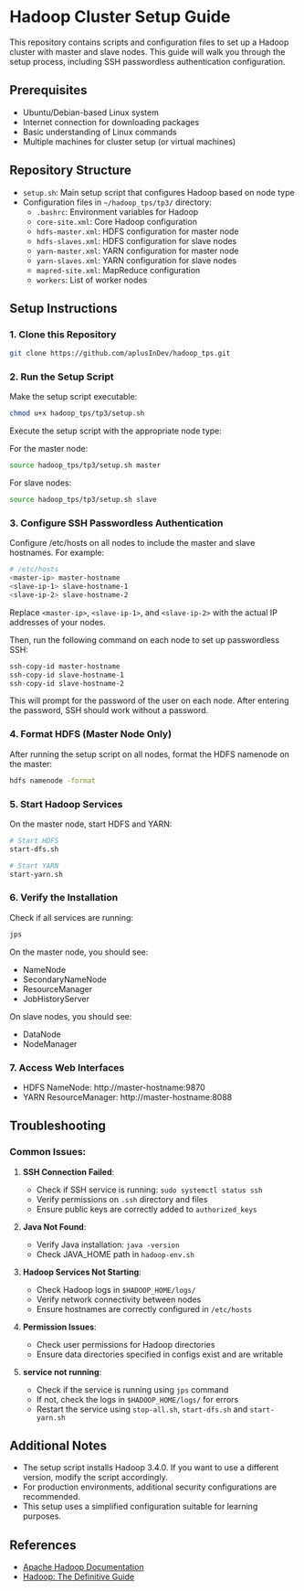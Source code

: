 # Hadoop Cluster Setup Guide

This repository contains scripts and configuration files to set up a Hadoop cluster with master and slave nodes. This guide will walk you through the setup process, including SSH passwordless authentication configuration.

## Prerequisites

- Ubuntu/Debian-based Linux system
- Internet connection for downloading packages
- Basic understanding of Linux commands
- Multiple machines for cluster setup (or virtual machines)

## Repository Structure

- `setup.sh`: Main setup script that configures Hadoop based on node type
- Configuration files in `~/hadoop_tps/tp3/` directory:
  - `.bashrc`: Environment variables for Hadoop
  - `core-site.xml`: Core Hadoop configuration
  - `hdfs-master.xml`: HDFS configuration for master node
  - `hdfs-slaves.xml`: HDFS configuration for slave nodes
  - `yarn-master.xml`: YARN configuration for master node
  - `yarn-slaves.xml`: YARN configuration for slave nodes
  - `mapred-site.xml`: MapReduce configuration
  - `workers`: List of worker nodes

## Setup Instructions

### 1. Clone this Repository

```bash
git clone https://github.com/aplusInDev/hadoop_tps.git
```


### 2. Run the Setup Script


Make the setup script executable:
```bash
chmod u+x hadoop_tps/tp3/setup.sh
```

Execute the setup script with the appropriate node type:

For the master node:
```bash
source hadoop_tps/tp3/setup.sh master
```

For slave nodes:
```bash
source hadoop_tps/tp3/setup.sh slave
```

### 3. Configure SSH Passwordless Authentication


Configure /etc/hosts on all nodes to include the master and slave hostnames. For example:

```bash
# /etc/hosts
<master-ip> master-hostname
<slave-ip-1> slave-hostname-1
<slave-ip-2> slave-hostname-2
```
Replace `<master-ip>`, `<slave-ip-1>`, and `<slave-ip-2>` with the actual IP addresses of your nodes.

Then, run the following command on each node to set up passwordless SSH:

```bash
ssh-copy-id master-hostname
ssh-copy-id slave-hostname-1
ssh-copy-id slave-hostname-2
```

This will prompt for the password of the user on each node. After entering the password, SSH should work without a password.

### 4. Format HDFS (Master Node Only)

After running the setup script on all nodes, format the HDFS namenode on the master:

```bash
hdfs namenode -format
```

### 5. Start Hadoop Services

On the master node, start HDFS and YARN:

```bash
# Start HDFS
start-dfs.sh

# Start YARN
start-yarn.sh

```

### 6. Verify the Installation

Check if all services are running:

```bash
jps
```

On the master node, you should see:
- NameNode
- SecondaryNameNode
- ResourceManager
- JobHistoryServer

On slave nodes, you should see:
- DataNode
- NodeManager

### 7. Access Web Interfaces

- HDFS NameNode: http://master-hostname:9870
- YARN ResourceManager: http://master-hostname:8088

## Troubleshooting

### Common Issues:

1. **SSH Connection Failed**:
   - Check if SSH service is running: `sudo systemctl status ssh`
   - Verify permissions on `.ssh` directory and files
   - Ensure public keys are correctly added to `authorized_keys`

2. **Java Not Found**:
   - Verify Java installation: `java -version`
   - Check JAVA_HOME path in `hadoop-env.sh`

3. **Hadoop Services Not Starting**:
   - Check Hadoop logs in `$HADOOP_HOME/logs/`
   - Verify network connectivity between nodes
   - Ensure hostnames are correctly configured in `/etc/hosts`

4. **Permission Issues**:
   - Check user permissions for Hadoop directories
   - Ensure data directories specified in configs exist and are writable
5. **service not running**:
   - Check if the service is running using `jps` command
   - If not, check the logs in `$HADOOP_HOME/logs/` for errors
   - Restart the service using `stop-all.sh`, `start-dfs.sh` and `start-yarn.sh`

## Additional Notes

- The setup script installs Hadoop 3.4.0. If you want to use a different version, modify the script accordingly.
- For production environments, additional security configurations are recommended.
- This setup uses a simplified configuration suitable for learning purposes.

## References

- [Apache Hadoop Documentation](https://hadoop.apache.org/docs/r3.4.0/)
- [Hadoop: The Definitive Guide](https://www.oreilly.com/library/view/hadoop-the-definitive/9781491901687/)